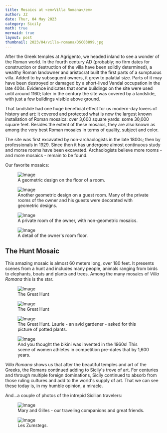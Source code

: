 ```yaml
---
title: Mosaics at <em>Villa Romana</em>
author: JZ
date: Thur, 04 May 2023
category: Sicily
math: true
mermaid: true
layout: post
thumbnail: 2023/04/villa-romana/DSC03899.jpg
---
```

After the Greek temples at Agrigento, we headed inland to see a wonder of the Roman world. In the fourth century AD (probably; no firm dates for construction or destruction of the villa have been solidly determined), a wealthy Roman landowner and aristocrat built the first parts of a sumptuous villa. Added to by subsequent owners, it grew to palatial size. Parts of it may have been destroyed or damaged by a short-lived Vandal occupation in the late 400s. Evidence indicates that some buildings on the site were used until around 1160; later in the century the site was covered by a landslide, with just a few buildings visible above ground.

That landslide had one huge beneficial effect for us modern-day lovers of history and art: it covered and protected what is now the largest known installation of Roman mosaics: over 3,600 square yards: some 30,000 square feet. Besides the extent of these mosaics, they are also known as among the very best Roman mosaics in terms of quality, subject and color. 

The site was first excavated by non-archaologists in the late 1800s; then by professionals in 1929. Since then it has undergone almost continuous study and morse rooms have been excavated. Archaologists believe more rooms - and more mosaics - remain to be found.

Our favorite mosaics:

<figure class = "landscape">
	<img src="{{"/assets/images/2023/04/villa-romana/DSC03899.jpg" | prepend: site.baseurl | prepend: site.url }}" alt="Image" />
	<figcaption>A geometric design on the floor of a room.</figcaption>
</figure>

<figure class = "portrait">
	<img src="{{"/assets/images/2023/04/villa-romana/DSC03904.jpg" | prepend: site.baseurl | prepend: site.url }}" alt="Image" />
	<figcaption>Another geometric design on a guest room. Many of the private rooms of the owner and his guests were decorated with geometric designs.</figcaption>
</figure>
<figure class = "landscape">
	<img src="{{"/assets/images/2023/04/villa-romana/DSC03907.jpg" | prepend: site.baseurl | prepend: site.url }}" alt="Image" />
	<figcaption>A private room of the owner, with non-geometric mosaics. </figcaption>
</figure>
<figure class = "portrait">
	<img src="{{"/assets/images/2023/04/villa-romana/DSC03908.jpg" | prepend: site.baseurl | prepend: site.url }}" alt="Image" />
	<figcaption>A detail of the owner's room floor.</figcaption>
</figure>

<h2>The Hunt Mosaic</h2> 
This amazing mosaic is almost 60 meters long, over 180 feet. It presents scenes from a hunt and includes many people, animals ranging from birds to elephants, boats and plants and trees. Among the many mosaics of <em>Villa Romana</em> this is the star.

<figure class = "landscape">
	<img src="{{"/assets/images/2023/04/villa-romana/DSC03916.jpg" | prepend: site.baseurl | prepend: site.url }}" alt="Image" />
	<figcaption>The Great Hunt</figcaption>
</figure>

<figure class = "landscape">
	<img src="{{"/assets/images/2023/04/villa-romana/DSC03918.jpg" | prepend: site.baseurl | prepend: site.url }}" alt="Image" />
	<figcaption>The Great Hunt</figcaption>
</figure>
<figure class = "landscape">
	<img src="{{"/assets/images/2023/04/villa-romana/DSC03925.jpg" | prepend: site.baseurl | prepend: site.url }}" alt="Image" />
	<figcaption>The Great Hunt. Laurie - an avid gardener - asked for this picture of potted plants.</figcaption>
</figure>
<figure class = "landscape">
	<img src="{{"/assets/images/2023/04/villa-romana/DSC03920.jpg" | prepend: site.baseurl | prepend: site.url }}" alt="Image" />
	<figcaption>And you thought the bikini was invented in the 1960s! This scene of women athletes in competition pre-dates that by 1,600 years.</figcaption>
</figure>

<em>Villa Romana</em> shows us that after the beautiful temples and art of the Greeks, the Romans continued adding to Sicily's trove of art. For centuries and through multiple foreign dominations, Sicily continued to absorb from those ruling cultures and add to the world's supply of art. That we can see these today is, in my humble opinion, a miracle.

And...a couple of photos of the intrepid Sicilian travelers:
<figure class = "portrait">
	<img src="{{"/assets/images/2023/04/germain.jpg" | prepend: site.baseurl | prepend: site.url }}" alt="Image" />
	<figcaption>Mary and Gilles - our traveling companions and great friends.</figcaption>
</figure>
<figure class = "portrait">
	<img src="{{"/assets/images/2023/04/Us-agrigento.jpg" | prepend: site.baseurl | prepend: site.url }}" alt="Image" />
	<figcaption>Les Zumstegs.</figcaption>
</figure>
